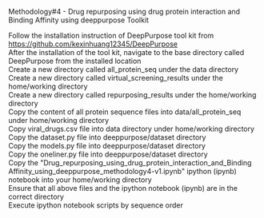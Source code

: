 Methodology#4 - Drug repurposing using drug protein interaction and Binding Affinity using deeppurpose Toolkit <br>

Follow the installation instruction of DeepPurpose tool kit from https://github.com/kexinhuang12345/DeepPurpose <br>
After the installation of the tool kit, navigate to the base directory called DeepPurpose from the installed location <br>
Create a new directory called all_protein_seq under the data directory <br>
Create a new directory called virtual_screening_results under the home/working directory <br>
Create a new directory called repurposing_results under the home/working directory <br>
Copy the content of all protein sequence files into data/all_protein_seq under home/working directory <br>
Copy viral_drugs.csv file into data directory under home/working directory <br>
Copy the dataset.py file into deeppurpose/dataset directory <br>
Copy the models.py file into deeppurpose/dataset directory <br>
Copy the oneliner.py file into deeppurpose/dataset directory <br>
Copy the "Drug_repurposing_using_drug_protein_interaction_and_Binding Affinity_using_deeppurpose_methodology4-v1.ipynb" ipython (ipynb) notebook into your 
home/working directory <br>
Ensure that all above files and the ipython notebook (ipynb) are in the correct directory <br>
Execute ipython notebook scripts by sequence order <br>
